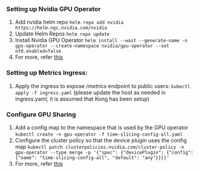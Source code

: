 ### Setting up Nvidia GPU Operator

1. Add nvidia helm repo `helm repo add nvidia https://helm.ngc.nvidia.com/nvidia`
2. Update Helm Repos `helm repo update`
3. Install Nvidia GPU Operator `helm install --wait --generate-name -n gpu-operator --create-namespace nvidia/gpu-operator --set nfd.enabled=false`
4. For more, refer [this](https://docs.nvidia.com/datacenter/cloud-native/gpu-operator/latest/getting-started.html)

### Setting up Metrics Ingress:

1. Apply the ingress to expose _/metrics_ endpoint to public users: `kubectl apply -f ingress.yaml` (please update the host as needed in ingress.yaml, it is assumed that Kong has been setup)

### Configure GPU Sharing

1. Add a config map to the namespace that is used by the GPU operator `kubectl create -n gpu-operator -f time-slicing-config-all.yaml`
2. Configure the cluster policy so that the device plugin uses the config map `kubectl patch clusterpolicies.nvidia.com/cluster-policy -n gpu-operator --type merge -p '{"spec": {"devicePlugin": {"config": {"name": "time-slicing-config-all", "default": "any"}}}}'`
3. For more, refer [this](https://docs.nvidia.com/datacenter/cloud-native/gpu-operator/latest/gpu-sharing.html)